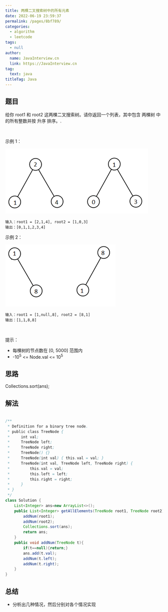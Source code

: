 ```yaml
---
title: 两棵二叉搜索树中的所有元素
date: 2022-06-19 23:59:37
permalink: /pages/8bf789/
categories: 
  - algorithm
  - leetcode
tags: 
  - null
author: 
  name: JavaInterview.cn
  link: https://JavaInterview.cn
tag: 
  text: java
titleTag: Java
---
```



## 题目

给你 root1 和 root2 这两棵二叉搜索树。请你返回一个列表，其中包含 两棵树 中的所有整数并按 升序 排序。.

 

示例 1：

![](/media/pictures/leetcode/q2-e1.png)

    输入：root1 = [2,1,4], root2 = [1,0,3]
    输出：[0,1,1,2,3,4]
示例 2：

![](/media/pictures/leetcode/q2-e5-.png)

    输入：root1 = [1,null,8], root2 = [8,1]
    输出：[1,1,8,8]
 

提示：

- 每棵树的节点数在 [0, 5000] 范围内
- -10<sup>5</sup> <= Node.val <= 10<sup>5</sup>



## 思路

Collections.sort(ans);

## 解法
```java

/**
 * Definition for a binary tree node.
 * public class TreeNode {
 *     int val;
 *     TreeNode left;
 *     TreeNode right;
 *     TreeNode() {}
 *     TreeNode(int val) { this.val = val; }
 *     TreeNode(int val, TreeNode left, TreeNode right) {
 *         this.val = val;
 *         this.left = left;
 *         this.right = right;
 *     }
 * }
 */
class Solution {
    List<Integer> ans=new ArrayList<>();
    public List<Integer> getAllElements(TreeNode root1, TreeNode root2) {
        addNum(root1);
        addNum(root2);
        Collections.sort(ans);
        return ans;
    }
    public void addNum(TreeNode t){
        if(t==null){return;}
        ans.add(t.val);
        addNum(t.left);
        addNum(t.right);
    }
}
```

## 总结

- 分析出几种情况，然后分别对各个情况实现 

